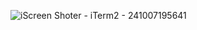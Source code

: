 
![iScreen Shoter - iTerm2 - 241007195641](https://github.com/user-attachments/assets/f8e02a4e-0417-4bb7-9969-1f6e41580fcc)
